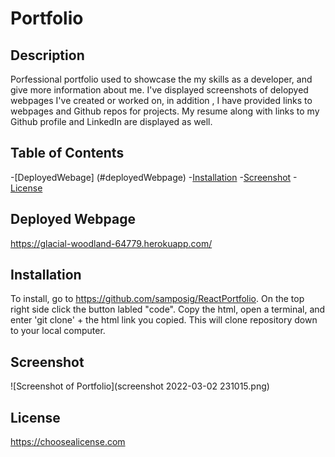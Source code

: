 # Portfolio

## Description
Porfessional portfolio used to showcase the my skills as a developer, and give more information about me. I've displayed screenshots of delopyed webpages I've created or worked on, in addition , I have provided links to webpages and Github repos for projects.  My resume along with links to my Github profile and LinkedIn are displayed as well.

## Table of Contents
-[DeployedWebage] (#deployedWebpage)
-[Installation](#installation)
-[Screenshot](#screenshot)
-[License](#license)

## Deployed Webpage
https://glacial-woodland-64779.herokuapp.com/

## Installation
To install, go to https://github.com/samposig/ReactPortfolio.  On the top right side click the button labled "code".  Copy the html, open a terminal, and enter 'git clone' + the html link you copied.  This will clone repository down to your local computer.

## Screenshot
![Screenshot of Portfolio](screenshot 2022-03-02 231015.png)

## License
https://choosealicense.com

